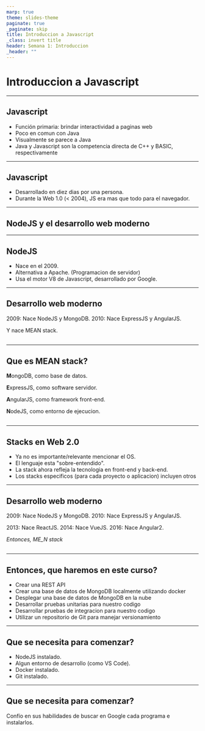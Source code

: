 ```yaml
---
marp: true
theme: slides-theme
paginate: true
_paginate: skip
title: Introduccion a Javascript
_class: invert title
header: Semana 1: Introduccion
_header: ""
---
```


# Introduccion a Javascript

---

## Javascript

- Función primaria: brindar interactividad a paginas web
- Poco en comun con Java
- Visualmente se parece a Java
- Java y Javascript son la competencia directa de C++ y BASIC, respectivamente

---

## Javascript

- Desarrollado en diez dias por una persona.
- Durante la Web 1.0 (< 2004), JS era mas que todo para el navegador.

---

<!--
_class: title
 -->

## NodeJS y el desarrollo web moderno

---

## NodeJS

- Nace en el 2009.
- Alternativa a Apache. (Programacion de servidor)
- Usa el motor V8 de Javascript, desarrollado por Google.

---

<!--
_class: body-center align-center
 -->

<style scoped>
    p:nth-child(4) {
        color: rgba(var(--text-color),0.4);
        position: absolute;
        left: 0;
        bottom: 10%;
        text-align: center;
        width: 100%;
    }
</style>

## Desarrollo web moderno

2009: Nace NodeJS y MongoDB.
2010: Nace ExpressJS y AngularJS.

Y nace MEAN stack.

##

---

<!--
_class: body-center
 -->

## Que es MEAN stack?

**M**ongoDB, como base de datos.

**E**xpressJS, como software servidor.

**A**ngularJS, como framework front-end.

**N**odeJS, como entorno de ejecucion.

##

---

## Stacks en Web 2.0

- Ya no es importante/relevante mencionar el OS.
- El lenguaje esta "sobre-entendido".
- La stack ahora refleja la tecnologia en front-end y back-end.
- Los stacks especificos (para cada proyecto o aplicacion) incluyen otros

---

<!--
_class: body-center
 -->

<style scoped>
    p:nth-child(5) {
        color: rgba(var(--text-color),0.4);
        position: absolute;
        left: 0;
        bottom: 10%;
        text-align: center;
        width: 100%;
    }
</style>

## Desarrollo web moderno

2009: Nace NodeJS y MongoDB.
2010: Nace ExpressJS y AngularJS.

2013: Nace ReactJS.
2014: Nace VueJS.
2016: Nace Angular2.

_Entonces, ME_N stack_

##

---

## Entonces, que haremos en este curso?

- Crear una REST API
- Crear una base de datos de MongoDB localmente utilizando docker
- Desplegar una base de datos de MongoDB en la nube
- Desarrollar pruebas unitarias para nuestro codigo
- Desarrollar pruebas de integracion para nuestro codigo
- Utilizar un repositorio de Git para manejar versionamiento

---

## Que se necesita para comenzar?

- NodeJS instalado.
- Algun entorno de desarrollo (como VS Code).
- Docker instalado.
- Git instalado.

---

<!--
_class: body-center align-center
 -->

## Que se necesita para comenzar?

Confío en sus habilidades de buscar en Google cada programa e instalarlos.

##
